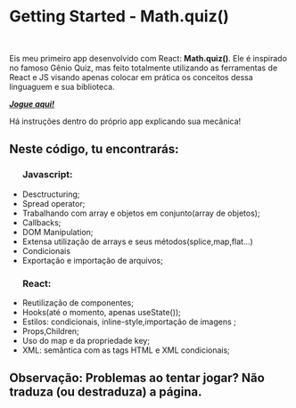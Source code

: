 <h1>Getting Started - Math.quiz()</h1>
<br>
<p>Eis meu primeiro app desenvolvido com React: <strong>Math.quiz()</strong>. Ele é inspirado no famoso Gênio Quiz, mas feito totalmente utilizando as ferramentas de React e JS visando apenas colocar em prática os conceitos dessa linguaguem e sua biblioteca. </p>
<p><a href="https://machado001.github.io/Math.quiz/"><strong><em>Jogue aqui!</em></strong></a></p>
<p>Há instruções dentro do próprio app explicando sua mecânica!</p>

<h2>Neste código, tu encontrarás:</h2>

<ul>
<h3>Javascript:</h3>
<li>Desctructuring;</li>
<li>Spread operator;</li>
<li>Trabalhando com array e objetos em conjunto(array de objetos);</li>
<li>Callbacks;</li>
<li>DOM Manipulation;</li>
<li>Extensa utilização de arrays e seus métodos(splice,map,flat...)</li>
<li>Condicionais</li>
<li>Exportação e importação de arquivos; </li>
</ul>

<ul>
<h3>React:</h3>
<li>Reutilização de componentes;</li>
<li>Hooks(até o momento, apenas useState());</li>
<li>Estilos: condicionais, inline-style,importação de imagens ;</li>
<li>Props,Children;</li>
<li>Uso do map e da propriedade key;</li>
<li>XML: semântica com as tags HTML e XML condicionais;</li>
</ul>

<h2>Observação: Problemas ao tentar jogar? Não traduza (ou destraduza) a página.</h2>
